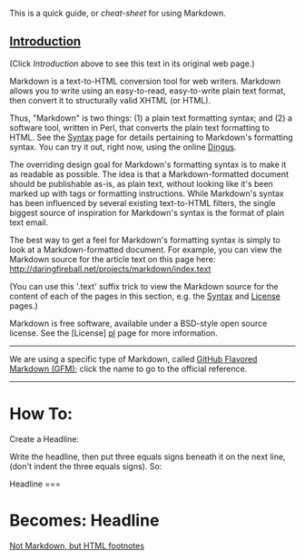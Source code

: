 This is a quick guide, or *cheat-sheet* for using Markdown.

[Introduction](https://daringfireball.net/projects/markdown/)
------------

(Click *Introduction* above to see this text in its original web page.)

Markdown is a text-to-HTML conversion tool for web writers. Markdown
allows you to write using an easy-to-read, easy-to-write plain text
format, then convert it to structurally valid XHTML (or HTML).

Thus, "Markdown" is two things: (1) a plain text formatting syntax;
and (2) a software tool, written in Perl, that converts the plain text
formatting to HTML. See the [Syntax][] page for details pertaining to
Markdown's formatting syntax. You can try it out, right now, using the
online [Dingus][].

  [syntax]: /projects/markdown/syntax
  [dingus]: /projects/markdown/dingus

The overriding design goal for Markdown's formatting syntax is to make
it as readable as possible. The idea is that a Markdown-formatted
document should be publishable as-is, as plain text, without looking
like it's been marked up with tags or formatting instructions. While
Markdown's syntax has been influenced by several existing text-to-HTML
filters, the single biggest source of inspiration for Markdown's
syntax is the format of plain text email.

The best way to get a feel for Markdown's formatting syntax is simply
to look at a Markdown-formatted document. For example, you can view
the Markdown source for the article text on this page here:
<http://daringfireball.net/projects/markdown/index.text>

(You can use this '.text' suffix trick to view the Markdown source for
the content of each of the pages in this section, e.g. the
[Syntax][s_src] and [License][l_src] pages.)

  [s_src]: /projects/markdown/syntax.text
  [l_src]: /projects/markdown/license.text

Markdown is free software, available under a BSD-style open source
license. See the [License] [pl] page for more information.

  [pl]: /projects/markdown/license
  
  ---
  
  We are using a specific type of Markdown, called [GitHub Flavored Markdown (GFM)](https://github.github.com/gfm/); click the name to go to the official reference.
  
  ---
  
How To:
===

Create a Headline:

Write the headline, then put three equals signs beneath it on the next line, (don't indent the three equals signs).  So:

Headline
\===

Becomes:
Headline
===


[Not Markdown, but HTML footnotes](http://karlwinegardner.blogspot.com/2011/02/how-to-create-footnotes-in-html.html)
